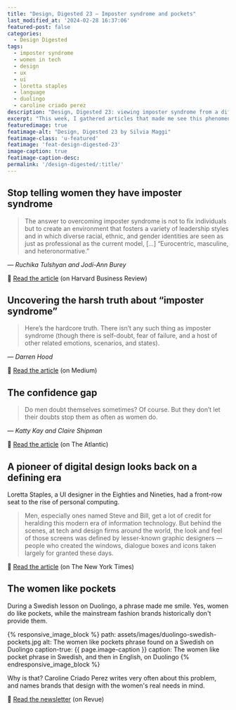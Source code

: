 ```yaml
---
title: "Design, Digested 23 – Imposter syndrome and pockets"
last_modified_at: '2024-02-28 16:37:06'
featured-post: false
categories:
  - Design Digested
tags:
  - imposter syndrome
  - women in tech
  - design
  - ux
  - ui
  - loretta staples
  - language
  - duolingo
  - caroline criado perez
description: "Design, Digested 23: viewing imposter syndrome from a different perspective. Loretta Staples and women need pockets."
excerpt: "This week, I gathered articles that made me see this phenomenon from a different perspective. Time to reframe. And pockets. Women need pockets."
featuredimage: true
featimage-alt: "Design, Digested 23 by Silvia Maggi"
featimage-class: 'u-featured'
featimage: 'feat-design-digested-23'
image-caption: true
featimage-caption-desc: 
permalink: '/design-digested/:title/'
---
```

## Stop telling women they have imposter syndrome

> The answer to overcoming imposter syndrome is not to fix individuals but to create an environment that fosters a variety of leadership styles and in which diverse racial, ethnic, and gender identities are seen as just as professional as the current model, [&hellip;] “Eurocentric, masculine, and heteronormative.”
>
<cite>— Ruchika Tulshyan and Jodi-Ann Burey</cite>

<p class="detached">🔗 <a href="https://hbr.org/2021/02/stop-telling-women-they-have-imposter-syndrome">Read the article</a> (on Harvard Business Review)</p>

## Uncovering the harsh truth about &ldquo;imposter syndrome&rdquo;

> Here’s the hardcore truth. There isn’t any such thing as imposter syndrome (though there is self-doubt, fear of failure, and a host of other related emotions, scenarios, and states).
> 
<cite>— Darren Hood</cite>

<p class="detached">🔗 <a href="https://uxuncensored.medium.com/uncovering-the-harsh-truth-about-imposter-syndrome-5dbf48304d06">Read the article</a> (on Medium)</p>

## The confidence gap

> Do men doubt themselves sometimes? Of course. But they don’t let their doubts stop them as often as women do.
> 
<cite>— Katty Kay and Claire Shipman</cite>

<p class="detached">🔗 <a href="https://www.theatlantic.com/magazine/archive/2014/05/the-confidence-gap/359815/">Read the article</a> (on The Atlantic)</p>

## A pioneer of digital design looks back on a defining era

Loretta Staples, a UI designer in the Eighties and Nineties, had a front-row seat to the rise of personal computing.

> Men, especially ones named Steve and Bill, get a lot of credit for heralding this modern era of information technology. But behind the scenes, at tech and design firms around the world, the look and feel of those screens was defined by lesser-known graphic designers — people who created the windows, dialogue boxes and icons taken largely for granted these days.

<p class="detached">🔗 <a href="https://www.nytimes.com/2021/03/18/style/loretta-staples-ui-design.html">Read the article</a> (on The New York Times)</p>

## The women like pockets

During a Swedish lesson on Duolingo, a phrase made me smile. Yes, women do like pockets, while the mainstream fashion brands historically don't provide them.

{% responsive_image_block %}
  path: assets/images/duolingo-swedish-pockets.jpg
  alt: The women like pockets phrase found on a Swedish on Duolingo
  caption-true: {{ page.image-caption }}
  caption: The women like pocket phrase in Swedish, and then in English, on Duolingo
{% endresponsive_image_block %}

Why is that? Caroline Criado Perez writes very often about this problem, and names brands that design with the women's real needs in mind.

<p class="detached">🔗 <a href="https://newsletter.carolinecriadoperez.com/issues/invisible-women-confessions-of-a-pocket-addict-807610">Read the newsletter</a> (on Revue)</p>